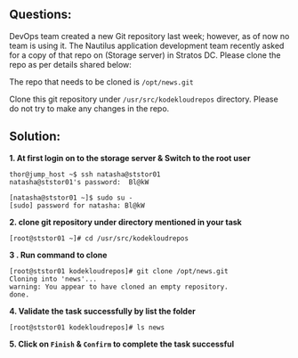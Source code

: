 

## Questions:

DevOps team created a new Git repository last week; however, as of now no team is using it. The Nautilus application development team recently asked for a copy of that repo on (Storage server) in Stratos DC. Please clone the repo as per details shared below:



The repo that needs to be cloned is `/opt/news.git`


Clone this git repository under `/usr/src/kodekloudrepos` directory. Please do not try to make any changes in the repo.


## Solution: 

**1. At first login on to the storage server &  Switch to the root user** 

```
thor@jump_host ~$ ssh natasha@ststor01
natasha@ststor01's password:  Bl@kW

[natasha@ststor01 ~]$ sudo su -
[sudo] password for natasha: Bl@kW
```

**2. clone git repository under directory mentioned in your task**

```
[root@ststor01 ~]# cd /usr/src/kodekloudrepos
```

**3 . Run command  to clone**

```
[root@ststor01 kodekloudrepos]# git clone /opt/news.git
Cloning into 'news'...
warning: You appear to have cloned an empty repository.
done.
```

**4. Validate the task successfully by list the folder**

```
[root@ststor01 kodekloudrepos]# ls news
```

**5.  Click on `Finish` & `Confirm` to complete the task successful**
